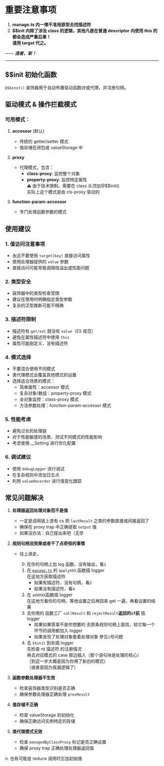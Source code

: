 # **重要注意事项**

1. **manage.ts 内一律不准用原型去找描述符**
2. **$$init 内除了涉及 class 的逻辑，其他凡是在普通 descriptor 内使用 this 的都会造成严重后果！**  
   **请用 target 代之。**

—— **_违者，斩！_**

---

## $$init 初始化函数

`@$$init()` 装饰器用于自动布置驱动函数对或代理，并注册句柄。

## 驱动模式 & 操作拦截模式

### 可用模式：

1.  **accessor** (默认)

    -   传统的 getter/setter 模式
    -   值存储在闭包或 valueStorage 中

2.  **proxy**

    -   代理模式，包含：
        -   **class-proxy**: 监控整个对象
        -   **property-proxy**: 监控特定属性  
            ⚠️ 由于技术限制，需要在 class 头顶加@$$init()  
            实际上这个模式是由 cls-proxy 驱动的

3.  **function-param-accessor**

    -   专门处理函数参数的模式

## 使用建议

### 1. 值访问注意事项

-   永远不要使用 `target[key]` 直接访问属性
-   使用处理器提供的 `value` 参数
-   直接访问可能导致调用栈溢出或性能问题

### 2. 类型安全

-   装饰器中的类型检查受限
-   建议在使用时明确指定类型参数
-   复杂的泛型推断可能不精确

### 3. 描述符限制

-   描述符有 `get/set` 就没有 `value`（ES 规范）
-   避免在属性描述符中使用 `this`
-   属性可能刚定义，没有描述符

### 4. 模式选择

-   不要混合使用不同模式
-   类代理模式会覆盖其他模式的设置
-   选择适合场景的模式：
    -   简单属性：accessor 模式
    -   复杂对象/数组：property-proxy 模式
    -   全对象监控：class-proxy 模式
    -   方法参数处理：function-param-accessor 模式

### 5. 性能考虑

-   避免过长的处理链
-   对于性能敏感的场景，测试不同模式的性能影响
-   考虑使用 \_\_Setting 进行优化配置

### 6. 调试建议

-   使用 `debugLogger` 进行调试
-   在复杂规则中添加日志点
-   利用 `valueRecorder` 进行值变化跟踪

## 常见问题解决

1.  **处理器返回处理对象而不是值**

    -   一定是调用链上游有 cs 把 `lastResult` 之类的参数直接或间接返回了
    -   确保在 proxy trap 中正确提取 `output` 值
    -   如果没办法：自己提出来吧（无奈

2.  **规则句柄没效果或者干了点奇怪的事情**

    -   往上游走，

        0. 在你的句柄上加 log 函数，没有输出，看`1`
        1. 在 [`manage.ts`](../../src/manage.ts) 的 `applyXXX` 函数插 logger  
           在这地方获取描述符
            - 如果有描述符，没有句柄，看`2`
            - 如果没有描述符，看`4`
        2. 在 `addXXX`函数插 logger  
           在这地方看你的句柄，等他设置之后再回来 get 一遍，再看设置的结果
        3. 去你用的 函数工厂 `callResult` 和 `rejectResult`**返回的`if`前** 插 logger
            - 如果如果答案不是你想要的
              去那条规则句柄上面找，给它每一个环节的调用都加入 logger
            - 如果发现了处理对象套着处理对象
              参见`1`号问题
        4. 去 `$$init` 到处插 logger  
           先检查 rd 描述符 的注册情况  
           再去对应模式的 case 那边插入（那个语句块是处理的核心）  
           （到这一步大概是因为你用了新创的模式）  
           （或者是因为我漏逻辑了）

3.  **函数参数处理器不生效**

    -   检查装饰器类型识别是否正确
    -   确保参数处理器正确处理 `prevResult`

4.  **值存储不正确**

    -   检查 valueStorage 的初始化
    -   确保正确访问实例特定的存储

5.  **类代理模式无效**

    -   检查 `managedByClassProxy` 标记是否正确设置
    -   确保 proxy trap 正确处理处理器返回值

n. 也有可能是 reduce 调用时忘加初始值
